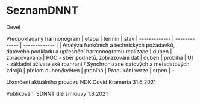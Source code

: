 # SeznamDNNT
Devel

Předpokládaný harmonogram
| etapa  | termín | stav
| ------------- | ------------- | ------------- |
| Analýza funkčních a technických požadavků, datového podkladu a upřesnění harmonogramu realizace  | duben  | zpracováváno
| POC - sběr podnětů, zobrazování dat  | duben | probíhá
| UI - základní uživatelské rozhraní / Synchronizace datových a metadatových zdrojů  | přelom duben/květen | probíhá
| Produkční verze  | srpen | - 

Ukončení aktuálního provozu NDK Covid Krameria 31.6.2021

Publikování SDNNT dle smlouvy 1.8.2021
